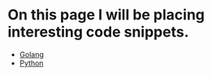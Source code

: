 # On this page I will be placing interesting code snippets.

* [Golang](golang.md)
* [Python](python.md)
